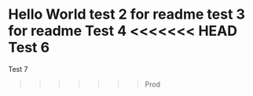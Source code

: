 Hello World
test 2 for readme
test 3 for readme
Test 4
<<<<<<< HEAD
Test 6
=======
Test 7
>>>>>>> Prod
